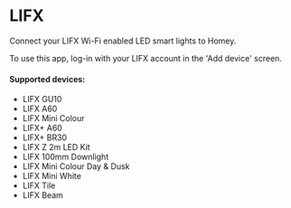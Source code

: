 # LIFX

Connect your LIFX Wi-Fi enabled LED smart lights to Homey.

To use this app, log-in with your LIFX account in the 'Add device' screen.

#### Supported devices:

* LIFX GU10
* LIFX A60
* LIFX Mini Colour
* LIFX+ A60
* LIFX+ BR30
* LIFX Z 2m LED Kit
* LIFX 100mm Downlight
* LIFX Mini Colour Day & Dusk 
* LIFX Mini White
* LIFX Tile
* LIFX Beam